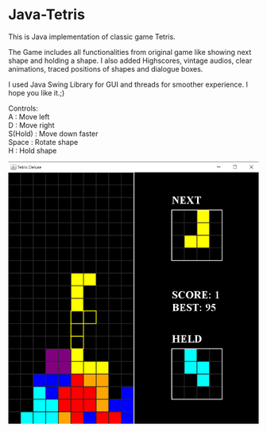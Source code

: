 # Java-Tetris

This is Java implementation of classic game Tetris.

The Game includes all functionalities from original game like showing next shape and holding a shape. I also added Highscores, vintage audios, clear animations, traced positions of shapes and dialogue boxes.

I used Java Swing Library for GUI and threads for smoother experience. I hope you like it.;)

Controls:<br/>
A : Move left<br/>
D : Move right<br/>
S(Hold) : Move down faster<br/>
Space : Rotate shape<br/>
H : Hold shape<br/>

![](Screenshot.png)
